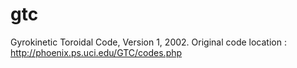 gtc
===

Gyrokinetic Toroidal Code, Version 1, 2002. Original code location : http://phoenix.ps.uci.edu/GTC/codes.php
